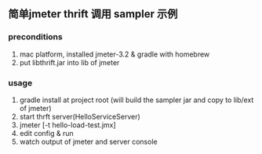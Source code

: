 ## 简单jmeter thrift 调用 sampler 示例

### preconditions
1. mac platform, installed jmeter-3.2 & gradle with homebrew
2. put libthrift.jar into lib of jmeter
### usage
1. gradle install at project root (will build the sampler jar and copy to lib/ext of jmeter)
2. start thrft server(HelloServiceServer)
3. jmeter [-t hello-load-test.jmx]
4. edit config & run
5. watch output of jmeter and server console
